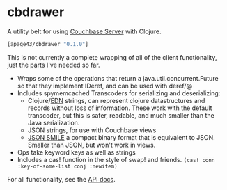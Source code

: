 # cbdrawer

A utility belt for using [Couchbase Server](http://couchbase.com/) with Clojure.

```clojure
[apage43/cbdrawer "0.1.0"]
```

This is not currently a complete wrapping of all of the client functionality, just the parts I've needed so far.

 * Wraps some of the operations that return a java.util.concurrent.Future so that they implement IDeref, and can be used with deref/@
 * Includes spymemcached Transcoders for serializing and deserializing:
    * Clojure/[EDN](http://edn-format.org) strings, can represent clojure datastructures and records without loss of information. These work with the default transcoder, but this is safer, readable, and much smaller than the Java serialization.
    * JSON strings, for use with Couchbase views
    * [JSON SMILE](http://wiki.fasterxml.com/SmileFormat) a compact binary format that is equivalent to JSON. Smaller than JSON, but won't work in views.
 * Ops take keyword keys as well as strings
 * Includes a cas! function in the style of swap! and friends. `(cas! conn :key-of-some-list conj :newitem)`

For all functionality, see the [API docs](http://apage43.github.com/cbdrawer/doc/index.html).

